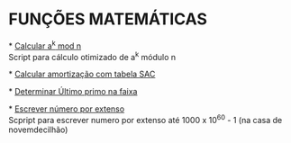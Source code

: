 # FUNÇÕES MATEMÁTICAS

<p>* <a href="https://github.com/danielcdl/funcoes-matematicas/blob/main/a_pow_mod_n.py">Calcular a<sup>k</sup> mod n</a><br>
  Script para cálculo otimizado de a<sup>k</sup> módulo n</p>
<p>* <a href="https://github.com/danielcdl/funcoes-matematicas/blob/main/amortizacao.py">Calcular amortização com tabela SAC</a><br>
  </p>
<p>* <a href="https://github.com/danielcdl/funcoes-matematicas/blob/main/ultimo_primo_com_MillerRabin.py">Determinar Último primo na faixa</a>
</p>
<p>* <a href="https://github.com/danielcdl/funcoes-matematicas/blob/main/numero_por_extenso.py">Escrever número por extenso</a><br>
  Scpript para escrever numero por extenso até 1000 x 10<sup>60</sup> - 1 (na casa de novemdecilhão)</p>
